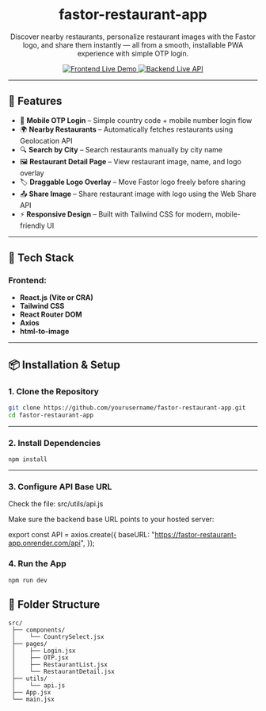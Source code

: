 # <h1 align=center>fastor-restaurant-app</h1>

<p align="center" >
Discover nearby restaurants, personalize restaurant images with the Fastor logo, and share them instantly — all from a smooth, installable PWA experience with simple OTP login.
</p>

<p align="center">
  <a href="https://dash-forge-two.vercel.app">
    <img src="https://img.shields.io/badge/Frontend-Live%20Demo-blue?style=for-the-badge&logo=react" alt="Frontend Live Demo">
  </a>
  <a href="https://dashforge.onrender.com">
    <img src="https://img.shields.io/badge/Backend-Live%20API-green?style=for-the-badge&logo=node.js" alt="Backend Live API">
  </a>
</p>


---

## 🚀 Features

- 📱 **Mobile OTP Login** – Simple country code + mobile number login flow  
- 🌍 **Nearby Restaurants** – Automatically fetches restaurants using Geolocation API  
- 🔍 **Search by City** – Search restaurants manually by city name  
- 🖼️ **Restaurant Detail Page** – View restaurant image, name, and logo overlay  
- 🏷️ **Draggable Logo Overlay** – Move Fastor logo freely before sharing  
- 📤 **Share Image** – Share restaurant image with logo using the Web Share API  
- ⚡ **Responsive Design** – Built with Tailwind CSS for modern, mobile-friendly UI  

---

## 🧩 Tech Stack

### Frontend:
- **React.js (Vite or CRA)**
- **Tailwind CSS**
- **React Router DOM**
- **Axios**
- **html-to-image**

---

## 📦 Installation & Setup

### 1. Clone the Repository
```bash
git clone https://github.com/yourusername/fastor-restaurant-app.git
cd fastor-restaurant-app
```
---

### 2. Install Dependencies
```
npm install
```
----

### 3. Configure API Base URL

Check the file:
src/utils/api.js

 Make sure the backend base URL points to your hosted server:

export const API = axios.create({
  baseURL: "https://fastor-restaurant-app.onrender.com/api",
});

### 4. Run the App
```
npm run dev
```

## 📂 Folder Structure

```
src/
 ├── components/
 │    └── CountrySelect.jsx
 ├── pages/
 │    ├── Login.jsx
 │    ├── OTP.jsx
 │    ├── RestaurantList.jsx
 │    └── RestaurantDetail.jsx
 ├── utils/
 │    └── api.js
 ├── App.jsx
 └── main.jsx






